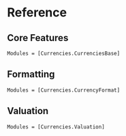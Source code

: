 # Reference

## Core Features

```@autodocs
Modules = [Currencies.CurrenciesBase]
```

## Formatting

```@autodocs
Modules = [Currencies.CurrencyFormat]
```

## Valuation

```@autodocs
Modules = [Currencies.Valuation]
```
